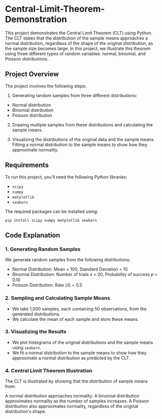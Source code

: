 # Central-Limit-Theorem-Demonstration
This project demonstrates the Central Limit Theorem (CLT) using Python. The CLT states that the distribution of the sample means approaches a normal distribution, regardless of the shape of the original distribution, as the sample size becomes large. In this project, we illustrate this theorem using three different types of random variables: normal, binomial, and Poisson distributions.
## Project Overview
The project involves the following steps:

1. Generating random samples from three different distributions:
- Normal distribution
- Binomial distribution
- Poisson distribution

2. Drawing multiple samples from these distributions and calculating the sample means.
  
3. Visualizing the distributions of the original data and the sample means.
Fitting a normal distribution to the sample means to show how they approximate normality.

## Requirements
To run this project, you'll need the following Python libraries:

- ```scipy```
- ```numpy```
- ```matplotlib```
- ```seaborn```

The required packages can be installed using:

```
pip install scipy numpy matplotlib seaborn
```
## Code Explanation

### 1. Generating Random Samples
We generate random samples from the following distributions:

- Normal Distribution: Mean = 100, Standard Deviation = 10
- Binomial Distribution: Number of trials 𝑛 = 20, Probability of success 𝑝 = 0.10
- Poisson Distribution: Rate (𝜆) = 0.5

### 2. Sampling and Calculating Sample Means
- We take 1,000 samples, each containing 50 observations, from the generated distributions.
- We calculate the mean of each sample and store these means.

### 3. Visualizing the Results
- We plot histograms of the original distributions and the sample means using ```seaborn```.
- We fit a normal distribution to the sample means to show how they approximate a normal distribution as predicted by the CLT.
  
### 4. Central Limit Theorem Illustration
The CLT is illustrated by showing that the distribution of sample means from:

A normal distribution approaches normality.
A binomial distribution approximates normality as the number of samples increases.
A Poisson distribution also approximates normality, regardless of the original distribution's shape.
